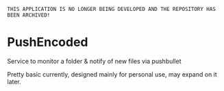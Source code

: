 `THIS APPLICATION IS NO LONGER BEING DEVELOPED AND THE REPOSITORY HAS BEEN ARCHIVED!`

# PushEncoded
Service to monitor a folder &amp; notify of new files via pushbullet

Pretty basic currently, designed mainly for personal use, may expand on it later.
